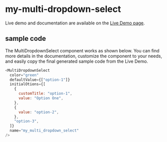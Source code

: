 # my-multi-dropdown-select

Live demo and documentation are available on the [Live Demo page](https://mohsenbaqi.github.io/my-multi-dropdown-select/?path=/story/example-multi-dropdown-select--blue).

## sample code

The MultiDropdownSelect component works as shown below. You can find more details in the documentation, customize the component to your needs, and easily copy the final generated sample code from the Live Demo.

```js
<MultiDropdownSelect
  color="green"
  defaultValue={["option-1"]}
  initialOtions={[
    {
      customTitle: "option-1",
      value: "Option One",
    },
    {
      value: "option-2",
    },
    "option-3",
  ]}
  name="my_multi_dropdown_select"
/>
```
